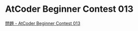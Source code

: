 AtCoder Beginner Contest 013
===

[問題 - AtCoder Beginner Contest 013](https://atcoder.jp/contests/abc013/tasks)
